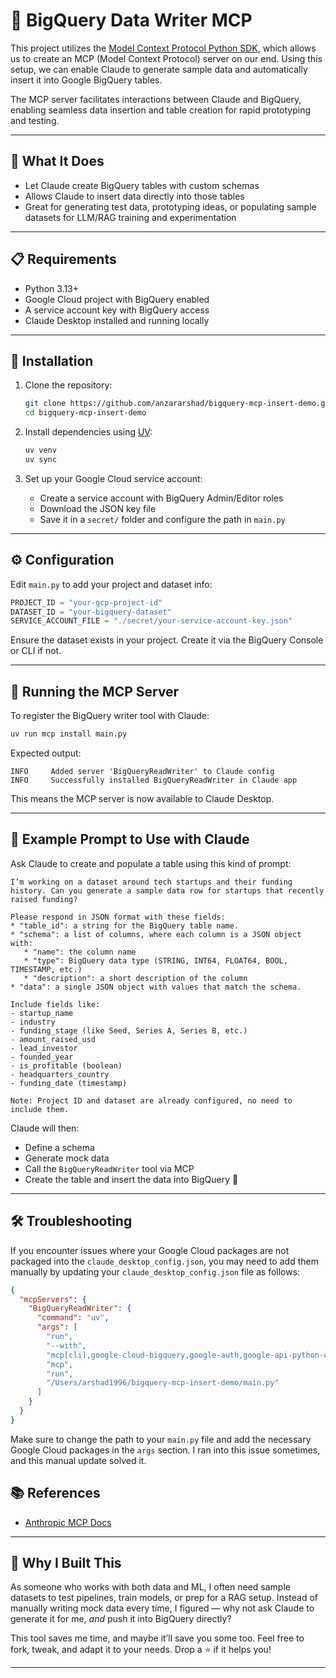 # 🧪 BigQuery Data Writer MCP

This project utilizes the [Model Context Protocol Python SDK](https://github.com/modelcontextprotocol/python-sdk), which allows us to create an MCP (Model Context Protocol) server on our end. Using this setup, we can enable Claude to generate sample data and automatically insert it into Google BigQuery tables.

The MCP server facilitates interactions between Claude and BigQuery, enabling seamless data insertion and table creation for rapid prototyping and testing.

---

## 🚀 What It Does

- Let Claude create BigQuery tables with custom schemas
- Allows Claude to insert data directly into those tables
- Great for generating test data, prototyping ideas, or populating sample datasets for LLM/RAG training and experimentation

---

## 📋 Requirements

- Python 3.13+
- Google Cloud project with BigQuery enabled
- A service account key with BigQuery access
- Claude Desktop installed and running locally

---

## 🔧 Installation

1. Clone the repository:

   ```bash
   git clone https://github.com/anzararshad/bigquery-mcp-insert-demo.git
   cd bigquery-mcp-insert-demo
   ```

2. Install dependencies using [UV](https://github.com/astral-sh/uv):

   ```bash
   uv venv
   uv sync
   ```

3. Set up your Google Cloud service account:

   - Create a service account with BigQuery Admin/Editor roles
   - Download the JSON key file
   - Save it in a `secret/` folder and configure the path in `main.py`

---

## ⚙️ Configuration

Edit `main.py` to add your project and dataset info:

```python
PROJECT_ID = "your-gcp-project-id"
DATASET_ID = "your-bigquery-dataset"
SERVICE_ACCOUNT_FILE = "./secret/your-service-account-key.json"
```

Ensure the dataset exists in your project. Create it via the BigQuery Console or CLI if not.

---

## 🏃 Running the MCP Server

To register the BigQuery writer tool with Claude:

```bash
uv run mcp install main.py
```

Expected output:

```
INFO     Added server 'BigQueryReadWriter' to Claude config
INFO     Successfully installed BigQueryReadWriter in Claude app
```

This means the MCP server is now available to Claude Desktop.

---

## 🤖 Example Prompt to Use with Claude

Ask Claude to create and populate a table using this kind of prompt:

```
I’m working on a dataset around tech startups and their funding history. Can you generate a sample data row for startups that recently raised funding?

Please respond in JSON format with these fields:
* "table_id": a string for the BigQuery table name.
* "schema": a list of columns, where each column is a JSON object with:
   * "name": the column name
   * "type": BigQuery data type (STRING, INT64, FLOAT64, BOOL, TIMESTAMP, etc.)
   * "description": a short description of the column
* "data": a single JSON object with values that match the schema.

Include fields like:
- startup_name
- industry
- funding_stage (like Seed, Series A, Series B, etc.)
- amount_raised_usd
- lead_investor
- founded_year
- is_profitable (boolean)
- headquarters_country
- funding_date (timestamp)

Note: Project ID and dataset are already configured, no need to include them.

```

Claude will then:
- Define a schema
- Generate mock data
- Call the `BigQueryReadWriter` tool via MCP
- Create the table and insert the data into BigQuery 🎯

---
## 🛠 Troubleshooting

If you encounter issues where your Google Cloud packages are not packaged into the `claude_desktop_config.json`, you may need to add them manually by updating your `claude_desktop_config.json` file as follows:

```json
{
  "mcpServers": {
    "BigQueryReadWriter": {
      "command": "uv",
      "args": [
        "run",
        "--with",
        "mcp[cli],google-cloud-bigquery,google-auth,google-api-python-client",
        "mcp",
        "run",
        "/Users/arshad1996/bigquery-mcp-insert-demo/main.py"
      ]
    }
  }
}
```

Make sure to change the path to your `main.py` file and add the necessary Google Cloud packages in the `args` section. I ran into this issue sometimes, and this manual update solved it.
## 📚 References

- [Anthropic MCP Docs](https://docs.anthropic.com/en/docs/agents-and-tools/mcp)
---

## 🧠 Why I Built This

As someone who works with both data and ML, I often need sample datasets to test pipelines, train models, or prep for a RAG setup. Instead of manually writing mock data every time, I figured — why not ask Claude to generate it for me, *and* push it into BigQuery directly?

This tool saves me time, and maybe it’ll save you some too. Feel free to fork, tweak, and adapt it to your needs. Drop a ⭐ if it helps you!

---
